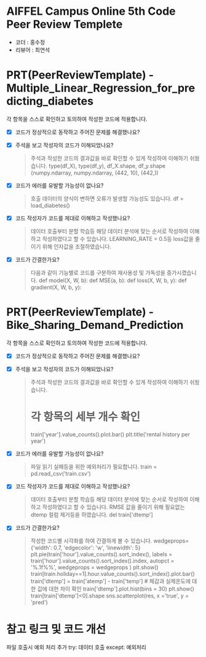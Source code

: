 # AIFFEL Campus Online 5th Code Peer Review Templete
- 코더 : 홍수정
- 리뷰어 : 최연석


# PRT(PeerReviewTemplate) - Multiple_Linear_Regression_for_predicting_diabetes
각 항목을 스스로 확인하고 토의하여 작성한 코드에 적용합니다.

- [X] 코드가 정상적으로 동작하고 주어진 문제를 해결했나요?
  
- [X] 주석을 보고 작성자의 코드가 이해되었나요?
  > 주석과 작성한 코드의 결과값을 바로 확인할 수 있게 작성하여 이해하기 쉬웠습니다.
  > type(df_X), type(df_y), df_X.shape, df_y.shape
  > (numpy.ndarray, numpy.ndarray, (442, 10), (442,))
- [X] 코드가 에러를 유발할 가능성이 없나요?
  > 호출 데이터의 양식이 변하면 오류가 발생할 가능성도 있습니다.
  > df = load_diabetes()
- [X] 코드 작성자가 코드를 제대로 이해하고 작성했나요?
  > 데이터 호출부터 분할 학습등 해당 데이터 분석에 맞는 순서로 작성하여 이해하고 작성하였다고 할 수 있습니다.
  > LEARNING_RATE = 0.5등 loss값을 줄이기 위해 인자값을 조절하였습니다.
- [X] 코드가 간결한가요?
  > 다음과 같이 기능별로 코드를 구분하여 재사용성 및 가독성을 증가시켰습니다.
  > def model(X, W, b):
  > def MSE(a, b):
  > def loss(X, W, b, y):
  > def gradient(X, W, b, y):


# PRT(PeerReviewTemplate) - Bike_Sharing_Demand_Prediction
각 항목을 스스로 확인하고 토의하여 작성한 코드에 적용합니다.

- [X] 코드가 정상적으로 동작하고 주어진 문제를 해결했나요?
  
- [X] 주석을 보고 작성자의 코드가 이해되었나요?
  > 주석과 작성한 코드의 결과값을 바로 확인할 수 있게 작성하여 이해하기 쉬웠습니다.
  > # 각 항목의 세부 개수 확인
  > train['year'].value_counts().plot.bar()
  > plt.title('rental history per year')
- [X] 코드가 에러를 유발할 가능성이 없나요?
  > 파일 읽기 실패등을 위한 예외처리가 필요합니다.
  > train = pd.read_csv('train.csv')
- [X] 코드 작성자가 코드를 제대로 이해하고 작성했나요?
  > 데이터 호출부터 분할 학습등 해당 데이터 분석에 맞는 순서로 작성하여 이해하고 작성하였다고 할 수 있습니다.
  > RMSE 값을 줄이기 위해 필요없는 dtemp 컬럼 제거등을 하였습니다.
  > del train['dtemp']
- [X] 코드가 간결한가요?
  > 작성한 코드별 시각화를 하여 간결하게 볼 수 있습니다.
  > wedgeprops={'width': 0.7, 'edgecolor': 'w', 'linewidth': 5}
    plt.pie(train['hour'].value_counts().sort_index(), labels = train['hour'].value_counts().sort_index().index,
            autopct = '%.1f%%',
            wedgeprops = wedgeprops )
    plt.show()  
  > train[train.holiday==1].hour.value_counts().sort_index().plot.bar()
  > train['dtemp'] = train['atemp'] - train['temp'] # 체감과 실제온도에 대한 값에 대한 차이 확인
    train['dtemp'].plot.hist(bins = 30)
    plt.show()
    train[train['dtemp']<0].shape
  > sns.scatterplot(res, x ='true', y = 'pred')


# 참고 링크 및 코드 개선
파일 호출시 예외 처리 추가
try: 
  데이터 호출
except:
  예외처리
